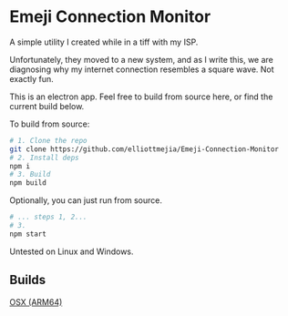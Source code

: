 # Emeji Connection Monitor

A simple utility I created while in a tiff with my ISP.

Unfortunately, they moved to a new system, and as I write this, we are diagnosing why my internet connection resembles a square wave. Not exactly fun.

This is an electron app. Feel free to build from source here, or find the current build below.

To build from source:
```bash
# 1. Clone the repo
git clone https://github.com/elliottmejia/Emeji-Connection-Monitor
# 2. Install deps
npm i
# 3. Build
npm build
```
Optionally, you can just run from source.
```bash
# ... steps 1, 2...
# 3.
npm start
```

Untested on Linux and Windows.

## Builds

[OSX (ARM64)](https://www.dropbox.com/scl/fi/nn3dqvy23rp77qoadbxpj/Emeji-Connection-Monitor-1.0.0-arm64.dmg?rlkey=6o9ldd9lp9twuynodulhs63gb&dl=0)

